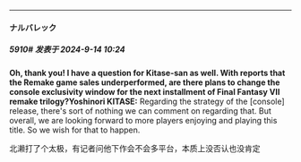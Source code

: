 ﻿
*****

####  ナルバレック  
##### 5910#       发表于 2024-9-14 10:24

<strong>Oh, thank you! I have a question for Kitase-san as well. With reports that the Remake game sales underperformed, are there plans to change the console exclusivity window for the next installment of Final Fantasy VII remake trilogy?</strong><strong>Yoshinori KITASE:</strong> Regarding the strategy of the [console] release, there's sort of nothing we can comment on regarding that. But overall, we are looking forward to more players enjoying and playing this title. So we wish for that to happen.

北濑打了个太极，有记者问他下作会不会多平台，本质上没否认也没肯定

